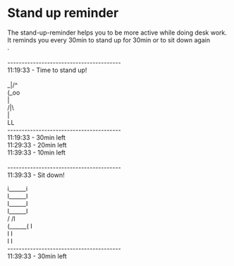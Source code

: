 # Stand up reminder
The stand-up-reminder helps you to be more active while doing desk work. <br>
It reminds you every 30min to stand up for 30min or to sit down again <br>.
<br>
<br>
---------------------------------------- <br>
11:19:33 - Time to stand up! <br>
<br>
_\|/^ <br>
 (_oo <br>
  | <br>
 /|\ <br>
  | <br>
  LL <br>
---------------------------------------- <br>
11:19:33 - 30min left <br>
11:29:33 - 20min left <br>
11:39:33 - 10min left <br>
<br>
---------------------------------------- <br>
11:39:33 - Sit down! <br>

   i______i <br>
   I______I <br>
   I______I <br>
   I______I <br>
  /      /I <br>
 (______( I <br>
 I      I <br>
 I      I <br>
---------------------------------------- <br>
11:39:33 - 30min left <br>
